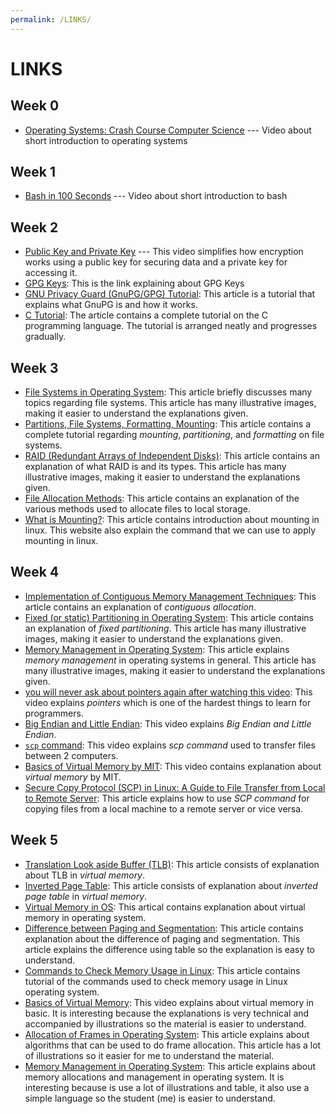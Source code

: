 ```yaml
---
permalink: /LINKS/
---
```


# LINKS
## Week 0
- [Operating Systems: Crash Course Computer Science](https://www.youtube.com/watch?v=26QPDBe-NB8&ab_channel=CrashCourse) --- Video about short introduction to operating systems

## Week 1
- [Bash in 100 Seconds](https://www.youtube.com/watch?v=I4EWvMFj37g) --- Video about short introduction to bash

## Week 2
- [Public Key and Private Key](https://youtu.be/r4HQ8Bp-pfw?si=zIzYrAEvMbP1gqZ-) --- This video simplifies how encryption works using a public key for securing data and a private key for accessing it.
- [GPG Keys](https://docs.akeyless.io/docs/gpg-keys): This is the link explaining about GPG Keys
- [GNU Privacy Guard (GnuPG/GPG) Tutorial](https://medium.com/kode-dan-kodean/belajar-memakai-gnu-privacy-guard-gnupg-gpg-3944e19dba91): This article is a tutorial that explains what GnuPG is and how it works.
- [C Tutorial](https://www.learn-c.org/): The article contains a complete tutorial on the C programming language. The tutorial is arranged neatly and progresses gradually.

## Week 3
- [File Systems in Operating System](https://www.geeksforgeeks.org/file-systems-in-operating-system/): This article briefly discusses many topics regarding file systems. This article has many illustrative images, making it easier to understand the explanations given.
- [Partitions, File Systems, Formatting, Mounting](https://www.physics.udel.edu/~bnikolic/teaching/phys660/RUTE/rute/node22.html): This article contains a complete tutorial regarding *mounting*, *partitioning*, and *formatting* on file systems.
- [RAID (Redundant Arrays of Independent Disks)](https://www.geeksforgeeks.org/raid-redundant-arrays-of-independent-disks/): This article contains an explanation of what RAID is and its types. This article has many illustrative images, making it easier to understand the explanations given.
- [File Allocation Methods](https://www.geeksforgeeks.org/file-allocation-methods/): This article contains an explanation of the various methods used to allocate files to local storage.
- [What is Mounting?](https://unix.stackexchange.com/questions/3192/what-is-meant-by-mounting-a-device-in-linux): This article contains introduction about mounting in linux. This website also explain the command that we can use to apply mounting in linux.

## Week 4
- [Implementation of Contiguous Memory Management Techniques](https://www.geeksforgeeks.org/implementation-of-contiguous-memory-management-techniques/): This article contains an explanation of *contiguous allocation*.
- [Fixed (or static) Partitioning in Operating System](https://www.geeksforgeeks.org/fixed-or-static-partitioning-in-operating-system/): This article contains an explanation of *fixed partitioning*. This article has many illustrative images, making it easier to understand the explanations given.
- [Memory Management in Operating System](https://www.geeksforgeeks.org/memory-management-in-operating-system/): This article explains *memory management* in operating systems in general. This article has many illustrative images, making it easier to understand the explanations given.
- [you will never ask about pointers again after watching this video](https://youtu.be/2ybLD6_2gKM?si=TgSGFhymiaKy-K4p): This video explains *pointers* which is one of the hardest things to learn for programmers.
- [Big Endian and Little Endian](https://youtu.be/jhErugDB-34?feature=shared): This video explains *Big Endian and Little Endian*.
- [`scp` command](https://youtu.be/fmMg6cyww14?feature=shared): This video explains *scp command* used to transfer files between 2 computers.
- [Basics of Virtual Memory by MIT](https://youtu.be/8yO2FBBfaB0?si=pRrgx5_KojdlE_8F): This video contains explanation about *virtual memory* by MIT.
- [Secure Copy Protocol (SCP) in Linux: A Guide to File Transfer from Local to Remote Server](https://mazer.dev/en/linux/tips/copy-files-from-local-to-server-using-scp-ssh-linux/): This article explains how to use *SCP command* for copying files from a local machine to a remote server or vice versa.

## Week 5
- [Translation Look aside Buffer (TLB)](https://www.javatpoint.com/os-translation-look-aside-buffer): This article consists of explanation about TLB in *virtual memory*. 
- [Inverted Page Table](https://www.javatpoint.com/os-inverted-page-table):  This article consists of explanation about *inverted page table* in *virtual memory*.
- [Virtual Memory in OS](https://www.javatpoint.com/os-virtual-memory): This artical contains explanation about virtual memory in operating system.
- [Difference between Paging and Segmentation](https://www.javatpoint.com/os-paging-vs-segmentation): This article contains explanation about the difference of paging and segmentation. This article explains the difference using table so the explanation is easy to understand.
- [Commands to Check Memory Usage in Linux](https://phoenixnap.com/kb/linux-commands-check-memory-usage): This article contains tutorial of the commands used to check memory usage in Linux operating system.
- [Basics of Virtual Memory](https://youtu.be/8yO2FBBfaB0?si=um1DuvlOIVSZphpG): This video explains about virtual memory in basic. It is interesting because the explanations is very technical and accompanied by illustrations so the material is easier to understand.
- [Allocation of Frames in Operating System](https://www.geeksforgeeks.org/operating-system-allocation-frames/): This article explains about algorithms that can be used to do frame allocation. This article has a lot of illustrations so it easier for me to understand the material.
- [Memory Management in Operating System](https://www.geeksforgeeks.org/memory-management-in-operating-system/): This article explains about memory allocations and management in operating system. It is interesting because is use a lot of illustrations and table, it also use a simple language so the student (me) is easier to understand.
